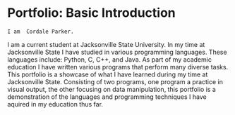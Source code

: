 # Portfolio: Basic Introduction
	I am  Cordale Parker.
I am a current student at Jacksonville State University.
In my time at Jacksonville State I have studied in various programming languages.
These languages include: Python, C, C++, and Java. As part of my academic education
I have written various programs that perform many diverse tasks. This portfolio is a showcase of 
what I have learned during my time at Jacksonville State.
Consisting of two programs, one program a practice in visual output, the other focusing on
data manipulation, this portfolio is a demonstration of the languages and programming techniques I have
aquired in my education thus far.
